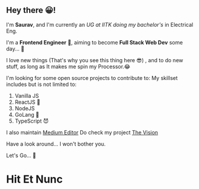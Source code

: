 ## Hey there 😀!

I'm **Saurav**, and I'm currently an *UG at IITK doing my bachelor's* in Electrical Eng.

I'm a **Frontend Engineer** 🥳, aiming to become **Full Stack Web Dev** some day... 🤩

I love new things (That's why you see this thing here 😎) , and to do new stuff, as long as It makes me spin my Processor.😂

I'm looking for some open source projects to contribute to:
My skillset includes but is not limited to:

1. Vanilla JS
2. ReactJS 🥰
3. NodeJS
4. GoLang 🤯
5. TypeScript 😈

I also maintain [Medium Editor](https://github.com/yabwe/medium-editor)
Do check my project [The Vision](https://sauravk.vision)

Have a look around... I won't bother you.

Let's Go... 🚀
# Hit Et Nunc

